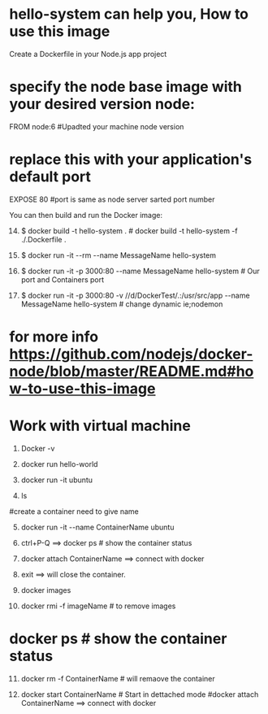 # hello-system can help you, How to use this image
Create a Dockerfile in your Node.js app project


# specify the node base image with your desired version node:<version>
FROM node:6              #Upadted your machine node version

# replace this with your application's default port
EXPOSE 80                #port is same as node server sarted port number

You can then build and run the Docker image:

14. $ docker build -t hello-system .   # docker build -t hello-system -f ./.Dockerfile .

15. $ docker run -it --rm --name MessageName hello-system

16. $ docker run -it -p 3000:80 --name MessageName hello-system # Our port and Containers port

17. $ docker run -it -p 3000:80 -v //d/DockerTest/.:/usr/src/app --name MessageName hello-system # change dynamic ie;nodemon

# for more info https://github.com/nodejs/docker-node/blob/master/README.md#how-to-use-this-image 




# Work with virtual machine
1. Docker -v

2. docker run hello-world

3. docker run -it ubuntu

4. ls

#create a container need to give name

5. docker run -it --name ContainerName ubuntu

6. ctrl+P-Q ==> docker ps # show the container status

7. docker attach ContainerName ==> connect with docker

8. exit ==> will close the container.

9. docker images

10. docker rmi -f imageName # to remove images

# docker ps # show the container status
11. docker rm -f ContainerName # will remaove the container

12. docker start ContainerName # Start in dettached mode #docker attach ContainerName ==> connect with docker

